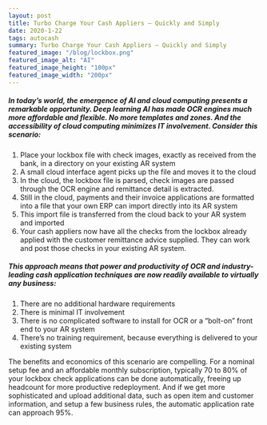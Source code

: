 ```yaml
---
layout: post
title: Turbo Charge Your Cash Appliers – Quickly and Simply 
date: 2020-1-22
tags: autocash
summary: Turbo Charge Your Cash Appliers – Quickly and Simply 
featured_image: "/blog/lockbox.png"
featured_image_alt: "AI"
featured_image_height: "100px"
featured_image_width: "200px"
---
```



##### In today’s world, the emergence of AI and cloud computing presents a remarkable opportunity.  Deep learning AI has made OCR engines much more affordable and flexible.  No more templates and zones.  And the accessibility of cloud computing minimizes IT involvement.  Consider this scenario: 

1. Place your lockbox file with check images, exactly as received from the bank, in a directory on your existing AR system 
2. A small cloud interface agent picks up the file and moves it to the cloud 
3. In the cloud, the lockbox file is parsed, check images are passed through the OCR engine and remittance detail is extracted. 
4. Still in the cloud, payments and their invoice applications are formatted into a file that your own ERP can import directly into its AR system 
5. This import file is transferred from the cloud back to your AR system and imported 
6. Your cash appliers now have all the checks from the lockbox already applied with the customer remittance advice supplied.  They can work and post those checks in your existing AR system. 


##### This approach means that power and productivity of OCR and industry-leading cash application techniques are now readily available to virtually any business: 

1. There are no additional hardware requirements 
2. There is minimal IT involvement 
3. There is no complicated software to install for OCR or a “bolt-on” front end to your AR system 
4. There’s no training requirement, because everything is delivered to your existing system 

 
The benefits and economics of this scenario are compelling.  For a nominal setup fee and an affordable monthly subscription, typically 70 to 80% of your lockbox check applications can be done automatically, freeing up headcount for more productive redeployment.  And if we get more sophisticated and upload additional data, such as open item and customer information, and setup a few business rules, the automatic application rate can approach 95%.   

 